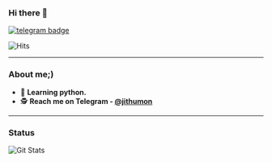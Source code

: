 ### Hi there 👋



[![telegram badge](https://img.shields.io/badge/-Abhijith-blue?style=flat&logo=telegram)](https://t.me/thankappan369)

![Hits](https://hits.seeyoufarm.com/api/count/incr/badge.svg?url=https://github.com/Abhijith-cloud)

---
### About me;)

- 🔭 **Learning python.**
- 🕵️ **Reach me on Telegram - [@jithumon](https://t.me/jithumon)**

---
### Status
![Git Stats](https://github-readme-stats.vercel.app/api?username=Abhijith-cloud&theme=tokyonight&show_icons=true)

<!--
**jithumon/jithumon** is a ✨ _special_ ✨ repository because its `README.md` (this file) appears on your GitHub profile.

Here are some ideas to get you started:

- 🔭 I’m currently working on ...
- 🌱 I’m currently learning ...
- 👯 I’m looking to collaborate on ...
- 🤔 I’m looking for help with ...
- 💬 Ask me about ...
- 📫 How to reach me: ...
- 😄 Pronouns: ...
- ⚡ Fun fact: ...
-->
